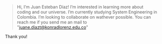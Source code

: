 > Hi, I’m Juan Esteban Díaz!
> I’m interested in learning more about coding and our universe.
> I’m currently studying System Engineering in Colombia.
> I’m looking to collaborate on wathever possible.
> You can reach me if you send me an mail to "juane.diazt@konradlorenz.edu.co"

Thank you!
